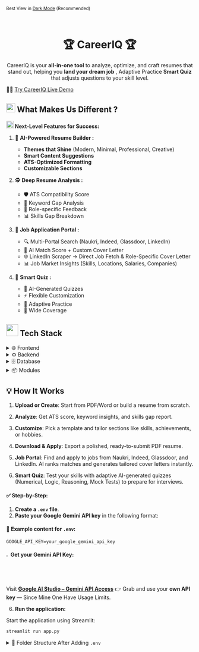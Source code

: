 
<p><small>Best View in <a href="https://github.com/settings/appearance">Dark Mode</a> (Recommended)</small></p><br/>

<div align="center">

#   **🏆 CareerIQ 🏆**  
<!--<img src="https://github.com/user-attachments/assets/8a37c282-efa0-45af-8f37-8e564a62ecd2" width="35">-->
  CareerIQ is your **all-in-one tool** to analyze, optimize, and craft resumes that stand out, helping you **land your dream job** , Adaptive Practice **Smart Quiz** that adjusts questions to your skill level.
</div>

👨‍💻 [Try CareerIQ Live Demo](https://your-demo-link.com)
  
## <img src="https://github.com/user-attachments/assets/a6e4d77f-56d6-4aa8-8278-0f5a18ef5eb9" width="24px"> **What Makes Us Different ?**  

**<img src="https://github.com/user-attachments/assets/76906dbc-343d-4267-ace5-048d428fff42" width="20px"> Next-Level Features for Success:**  
1. 🎨 **AI-Powered Resume Builder :**  
   - **Themes that Shine** (Modern, Minimal, Professional, Creative)  
   - **Smart Content Suggestions**  
   - **ATS-Optimized Formatting**  
   - **Customizable Sections**


2. 🕵️ **Deep Resume Analysis :**  
   - 🛡️ ATS Compatibility Score  
   - 🔑 Keyword Gap Analysis  
   - 🧩 Role-specific Feedback  
   - 📊 Skills Gap Breakdown  

3. 💼 **Job Application Portal :**  
   - 🔍 Multi-Portal Search (Naukri, Indeed, Glassdoor, LinkedIn)  
   - 🤖 AI Match Score + Custom Cover Letter  
   - 🌐 LinkedIn Scraper → Direct Job Fetch & Role-Specific Cover Letter  
   - 📊 Job Market Insights (Skills, Locations, Salaries, Companies)  

4. 🧮 **Smart Quiz :**
   - 🤖 AI-Generated Quizzes
   - ⚡ Flexible Customization
   - 🔄 Adaptive Practice
   - 🎯 Wide Coverage
  


## <img src="https://github.com/user-attachments/assets/0cefad05-58a9-4aa0-a070-f75a0c9b0353" height="32px">  Tech Stack 
<details>
  <summary>🌐 Frontend</summary>

| **🌟 Technology**    | **💼 Role**                                                             |  
|-----------------------|-------------------------------------------------------------------------|  
| [**Streamlit**](https://streamlit.io/)   | Builds interactive and user-friendly web apps for resume analysis.     |  
| [**HTML**](https://developer.mozilla.org/en-US/docs/Learn/HTML)  | Provides the basic structure for web pages.                             |  
| [**CSS**](https://developer.mozilla.org/en-US/docs/Web/CSS)      | Adds styling and layouts to the frontend.                               |  
| [**JavaScript**](https://developer.mozilla.org/en-US/docs/Learn/JavaScript) | Enables interactivity and dynamic behavior for the web pages.          |  

</details>

<details>
  <summary>⚙️ Backend</summary>

| **🌟 Technology**    | **💼 Role**                                                             |  
|-----------------------|-------------------------------------------------------------------------|  
| [**Streamlit**](https://streamlit.io/)   | Handles backend logic and integrates machine learning models.           |  
| [**Python**](https://www.python.org/)    | Provides core programming language for implementing functionalities.    |  

</details>

<details>
  <summary>🗄️ Database</summary>

| **🌟 Technology**    | **💼 Role**                                                             |  
|-----------------------|-------------------------------------------------------------------------|  
| [**SQLite3**](https://www.sqlite.org/index.html) | Stores and retrieves resume data for efficient processing.             |  

</details>

<details>
  <summary>📦 Modules</summary>

| **🌟 Technology**    | **💼 Role**                                                             |  
|-----------------------|-------------------------------------------------------------------------|  
| [**spaCy**](https://spacy.io/)          | Enhances NLP for keyword analysis and ATS compatibility checks.        |  
| [**Python-docx**](https://python-docx.readthedocs.io/en/latest/)    | Enables Word document editing for resume customization.                |  
| [**PyPDF2**](https://pypdf2.readthedocs.io/en/latest/)         | Processes PDF files for extracting and analyzing resumes.              |  
| [**scikit-learn**](https://scikit-learn.org/)   | Drives machine learning models for resume optimization.                |  
| [**Plotly**](https://plotly.com/)         | Creates interactive charts for skills gap and keyword analysis.        |  
| [**NLTK**](https://www.nltk.org/)         | Provides tools for tokenization, stemming, and text preprocessing in NLP. |  
| [**openpyxl**](https://openpyxl.readthedocs.io/en/stable/)      | Facilitates reading, writing, and modifying Excel files for data visualization and export. |  

</details>


## 💡 **How It Works**  

1. **Upload or Create**: Start from PDF/Word or build a resume from scratch.

2. **Analyze**: Get ATS score, keyword insights, and skills gap report.

3. **Customize**: Pick a template and tailor sections like skills, achievements, or hobbies.

4. **Download & Apply**: Export a polished, ready-to-submit PDF resume.

5. **Job Portal**: Find and apply to jobs from Naukri, Indeed, Glassdoor, and LinkedIn. AI ranks matches and generates tailored cover letters instantly.

6. **Smart Quiz**: Test your skills with adaptive AI-generated quizzes (Numerical, Logic, Reasoning, Mock Tests) to prepare for interviews.

#### ✅ Step-by-Step:

1. **Create a `.env` file**.
2. **Paste your Google Gemini API key** in the following format:

#### 📄 Example content for `.env`:
```env
GOOGLE_API_KEY=your_google_gemini_api_key
```

#### <img src="https://assets.codepen.io/1468070/Google+G+Icon.png" alt="Google LOGO" width="1.6%" /> Get your Gemini API Key:
Visit  **[Google AI Studio – Gemini API Access](https://aistudio.google.com/app/apikey)** 👉 Grab and use your **own API key** — Since Mine One Have Usage Limits.


6. **Run the application:**

Start the application using Streamlit:

   ```bash
   streamlit run app.py
   ```

<details>
  <summary>📁 Folder Structure After Adding <code>.env</code></summary>

> 🔐 **Important:**  
> - **Do not commit your `.env` file** to version control (e.g., GitHub). It should be listed in `.gitignore`.
> - If you're collaborating, you can provide a safe `.env.example` file with dummy data.

  <div align="center">  
    <table>
      <tr>
        <td align="center"><b>🗂️ Folder Structure Preview 1</b></td>
        <td align="center"><b>🗂️ Folder Structure Preview 2</b></td>
      </tr>
      <tr>
        <td>
         <img width="293" height="312" alt="Screenshot 2025-08-17 114205" src="https://github.com/user-attachments/assets/a97e4311-4f5e-4fef-94af-f6287377603d" />

 </td>
        <td>
          <img width="243" height="789" alt="Screenshot 2025-08-17 105256" src="https://github.com/user-attachments/assets/de811c0a-d328-4d54-884b-189df055d42f" />

  </div>
  

</details>
   
